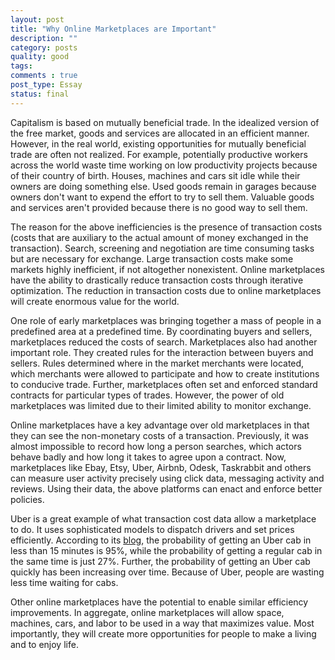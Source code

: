 ```yaml
---
layout: post
title: "Why Online Marketplaces are Important"
description: ""
category: posts
quality: good
tags: 
comments : true
post_type: Essay
status: final
---
```


Capitalism is based on mutually beneficial trade. In the idealized version of the free market, goods and services are allocated in an efficient manner. However, in the real world, existing opportunities for mutually beneficial trade are often not realized. For example, potentially productive workers across the world waste time working on low productivity projects because of their country of birth. Houses, machines and cars sit idle while their owners are doing something else. Used goods remain in garages because owners don't want to expend the effort to try to sell them. Valuable goods and services aren't provided because there is no good way to sell them.

The reason for the above inefficiencies is the presence of transaction costs (costs that are auxiliary to the actual amount of money exchanged in the transaction). Search, screening and negotiation are time consuming tasks but are necessary for exchange. Large transaction costs make some markets highly inefficient, if not altogether nonexistent. Online marketplaces have the ability to drastically reduce transaction costs through iterative optimization. The reduction in transaction costs due to online marketplaces will create enormous value for the world.

One role of early marketplaces was bringing together a mass of people in a predefined area at a predefined time. By coordinating buyers and sellers, marketplaces reduced the costs of search. Marketplaces also had another important role. They created rules for the interaction between buyers and sellers. Rules determined where in the market merchants were located, which merchants were allowed to participate and how to create institutions to conducive trade. Further, marketplaces often set and enforced standard contracts for particular types of trades. However, the power of old marketplaces was limited due to their limited ability to monitor exchange. 

Online marketplaces have a key advantage over old marketplaces in that they can see the non-monetary costs of a transaction. Previously, it was almost impossible to record how long a person searches, which actors behave badly and how long it takes to agree upon a contract. Now, marketplaces like Ebay, Etsy, Uber, Airbnb, Odesk, Taskrabbit and others can measure user activity precisely using click data, messaging activity and reviews. Using their data, the above platforms can enact and enforce better policies. 

Uber is a great example of what transaction cost data allow a marketplace to do. It uses sophisticated models to dispatch drivers and set prices efficiently. According to its [blog](http://blog.uber.com/2011/04/11/uberdata-the-hidden-cost-of-cabs/), the probability of getting an Uber cab in less than 15 minutes is 95%, while the probability of getting a regular cab in the same time is just 27%. Further, the probability of getting an Uber cab quickly has been increasing over time. Because of Uber, people are wasting less time waiting for cabs.

Other online marketplaces have the potential to enable similar efficiency improvements. In aggregate, online marketplaces will allow space, machines, cars, and labor to be used in a way that maximizes value. Most importantly, they will create more opportunities for people to make a living and to enjoy life. 
